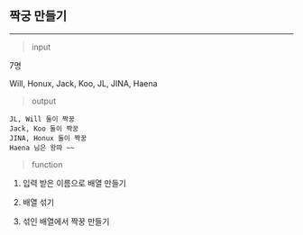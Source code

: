 ## 짝궁 만들기
---
> input

7명

Will, Honux, Jack, Koo, JL, JINA, Haena

> output

```
JL, Will 둘이 짝꿍  
Jack, Koo 둘이 짝꿍  
JINA, Honux 둘이 짝꿍  
Haena 님은 왕따 ~~  
```

> function

1. 입력 받은 이름으로 배열 만들기

2. 배열 섞기

3. 섞인 배열에서 짝꿍 만들기
